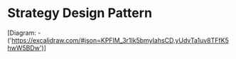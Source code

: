 # Strategy Design Pattern

[Diagram: - ('https://excalidraw.com/#json=KPFlM_3r1Ik5bmyIahsCD,yUdvTa1uv8TFfK5hwW5BDw')]
